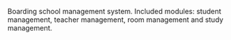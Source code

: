 Boarding school management system. Included modules: student management, teacher management, room management and study management.
